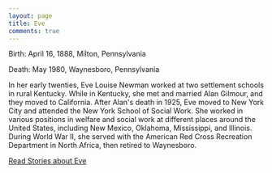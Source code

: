 ```yaml
---
layout: page
title: Eve
comments: true
---
```


Birth: April 16, 1888, Milton, Pennsylvania

Death: May 1980, Waynesboro, Pennsylvania

In her early twenties, Eve Louise Newman worked at two settlement schools in rural Kentucky. While in Kentucky, she met and married Alan Gilmour, and they moved to California. After Alan's death in 1925, Eve moved to New York City and attended the New York School of Social Work. She worked in various positions in welfare and social work at different places around the United States, including New Mexico, Oklahoma, Mississippi, and Illinois. During World War II, she served with the American Red Cross Recreation Department in North Africa, then retired to Waynesboro.

[Read Stories about Eve]({{site.baseurl}}/category/eve)